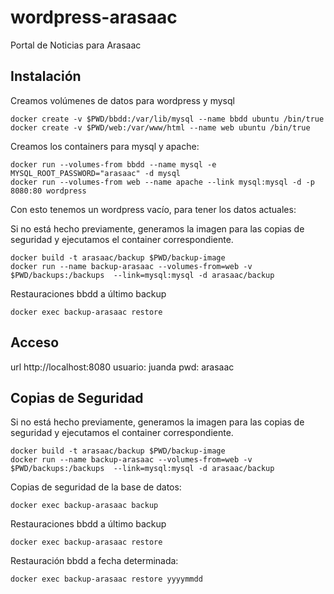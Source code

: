 # wordpress-arasaac
Portal de Noticias para Arasaac

## Instalación

Creamos volúmenes de datos para wordpress y mysql

    docker create -v $PWD/bbdd:/var/lib/mysql --name bbdd ubuntu /bin/true
    docker create -v $PWD/web:/var/www/html --name web ubuntu /bin/true

Creamos los containers para mysql y apache:

    docker run --volumes-from bbdd --name mysql -e MYSQL_ROOT_PASSWORD="arasaac" -d mysql 
    docker run --volumes-from web --name apache --link mysql:mysql -d -p 8080:80 wordpress

Con esto tenemos un wordpress vacío, para tener los datos actuales:

Si no está hecho previamente, generamos la imagen para las copias de seguridad y ejecutamos el container correspondiente.

    docker build -t arasaac/backup $PWD/backup-image
    docker run --name backup-arasaac --volumes-from=web -v $PWD/backups:/backups  --link=mysql:mysql -d arasaac/backup

Restauraciones bbdd a último backup

    docker exec backup-arasaac restore

## Acceso
url http://localhost:8080
usuario: juanda
pwd: arasaac


## Copias de Seguridad

Si no está hecho previamente, generamos la imagen para las copias de seguridad y ejecutamos el container correspondiente.

    docker build -t arasaac/backup $PWD/backup-image
    docker run --name backup-arasaac --volumes-from=web -v $PWD/backups:/backups  --link=mysql:mysql -d arasaac/backup

Copias de seguridad de la base de datos:

    docker exec backup-arasaac backup

Restauraciones bbdd a último backup

    docker exec backup-arasaac restore

Restauración bbdd a fecha determinada:

    docker exec backup-arasaac restore yyyymmdd
